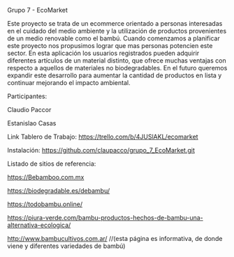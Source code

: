Grupo 7 - EcoMarket

Este proyecto se trata de un ecommerce orientado a personas interesadas en el cuidado del medio ambiente y la utilización de productos provenientes de un medio renovable como el bambú. Cuando comenzamos a planificar este proyecto nos propusimos lograr que mas personas potencien este sector. En esta aplicación los usuarios registrados pueden adquirir diferentes artículos de un material distinto, que ofrece muchas ventajas con respecto a aquellos de materiales no biodegradables. En el futuro queremos expandir este desarrollo para aumentar la cantidad de productos en lista y continuar mejorando el impacto ambiental.


Participantes:

Claudio Paccor

Estanislao Casas


Link Tablero de Trabajo: https://trello.com/b/4JUSlAKL/ecomarket

Instalación:
https://github.com/claupacco/grupo_7_EcoMarket.git

Listado de sitios de referencia:

https://Bebamboo.com.mx

https://biodegradable.es/debambu/

https://todobambu.online/ 

https://piura-verde.com/bambu-productos-hechos-de-bambu-una-alternativa-ecologica/

http://www.bambucultivos.com.ar/ //(esta página es informativa, de donde viene y diferentes variedades de bambú)

